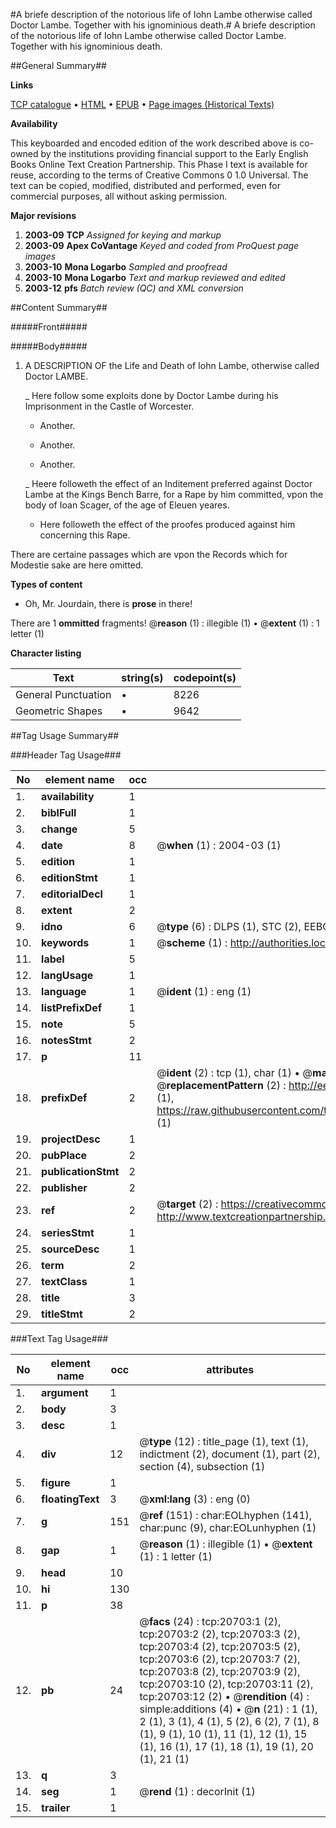 #A briefe description of the notorious life of Iohn Lambe otherwise called Doctor Lambe. Together with his ignominious death.#
A briefe description of the notorious life of Iohn Lambe otherwise called Doctor Lambe. Together with his ignominious death.

##General Summary##

**Links**

[TCP catalogue](http://www.ota.ox.ac.uk/tcp/)  • 
[HTML](http://tei.it.ox.ac.uk/tcp/Texts-HTML/free/A05/A05033.html)  • 
[EPUB](http://tei.it.ox.ac.uk/tcp/Texts-EPUB/free/A05/A05033.epub) • 
[Page images (Historical Texts)](https://data.historicaltexts.jisc.ac.uk/view?pubId=eebo-99855222e&pageId=eebo-99855222e-20703-1)

**Availability**

This keyboarded and encoded edition of the
	       work described above is co-owned by the institutions
	       providing financial support to the Early English Books
	       Online Text Creation Partnership. This Phase I text is
	       available for reuse, according to the terms of Creative
	       Commons 0 1.0 Universal. The text can be copied,
	       modified, distributed and performed, even for
	       commercial purposes, all without asking permission.

**Major revisions**

1. __2003-09__ __TCP__ *Assigned for keying and markup*
1. __2003-09__ __Apex CoVantage__ *Keyed and coded from ProQuest page images*
1. __2003-10__ __Mona Logarbo__ *Sampled and proofread*
1. __2003-10__ __Mona Logarbo__ *Text and markup reviewed and edited*
1. __2003-12__ __pfs__ *Batch review (QC) and XML conversion*

##Content Summary##

#####Front#####

#####Body#####

1. A DESCRIPTION OF the Life and Death of Iohn Lambe, otherwise called Doctor LAMBE.

    _ Here follow some exploits done by Doctor Lambe during his Imprisonment in the Castle of Worcester.

      * Another.

      * Another.

      * Another.

    _ Heere followeth the effect of an Inditement preferred against Doctor Lambe at the Kings Bench Barre, for a Rape by him committed, vpon the body of Ioan Scager, of the age of Eleuen yeares.

      * Here followeth the effect of the proofes produced against him concerning this Rape.

There are certaine passages which are vpon the Records which for Modestie sake are here omitted.

**Types of content**

  * Oh, Mr. Jourdain, there is **prose** in there!

There are 1 **ommitted** fragments! 
 @__reason__ (1) : illegible (1)  •  @__extent__ (1) : 1 letter (1)

**Character listing**


|Text|string(s)|codepoint(s)|
|---|---|---|
|General Punctuation|•|8226|
|Geometric Shapes|▪|9642|

##Tag Usage Summary##

###Header Tag Usage###

|No|element name|occ|attributes|
|---|---|---|---|
|1.|__availability__|1||
|2.|__biblFull__|1||
|3.|__change__|5||
|4.|__date__|8| @__when__ (1) : 2004-03 (1)|
|5.|__edition__|1||
|6.|__editionStmt__|1||
|7.|__editorialDecl__|1||
|8.|__extent__|2||
|9.|__idno__|6| @__type__ (6) : DLPS (1), STC (2), EEBO-CITATION (1), PROQUEST (1), VID (1)|
|10.|__keywords__|1| @__scheme__ (1) : http://authorities.loc.gov/ (1)|
|11.|__label__|5||
|12.|__langUsage__|1||
|13.|__language__|1| @__ident__ (1) : eng (1)|
|14.|__listPrefixDef__|1||
|15.|__note__|5||
|16.|__notesStmt__|2||
|17.|__p__|11||
|18.|__prefixDef__|2| @__ident__ (2) : tcp (1), char (1)  •  @__matchPattern__ (2) : ([0-9\-]+):([0-9IVX]+) (1), (.+) (1)  •  @__replacementPattern__ (2) : http://eebo.chadwyck.com/downloadtiff?vid=$1&page=$2 (1), https://raw.githubusercontent.com/textcreationpartnership/Texts/master/tcpchars.xml#$1 (1)|
|19.|__projectDesc__|1||
|20.|__pubPlace__|2||
|21.|__publicationStmt__|2||
|22.|__publisher__|2||
|23.|__ref__|2| @__target__ (2) : https://creativecommons.org/publicdomain/zero/1.0/ (1), http://www.textcreationpartnership.org/docs/. (1)|
|24.|__seriesStmt__|1||
|25.|__sourceDesc__|1||
|26.|__term__|2||
|27.|__textClass__|1||
|28.|__title__|3||
|29.|__titleStmt__|2||


###Text Tag Usage###

|No|element name|occ|attributes|
|---|---|---|---|
|1.|__argument__|1||
|2.|__body__|3||
|3.|__desc__|1||
|4.|__div__|12| @__type__ (12) : title_page (1), text (1), indictment (2), document (1), part (2), section (4), subsection (1)|
|5.|__figure__|1||
|6.|__floatingText__|3| @__xml:lang__ (3) : eng (0)|
|7.|__g__|151| @__ref__ (151) : char:EOLhyphen (141), char:punc (9), char:EOLunhyphen (1)|
|8.|__gap__|1| @__reason__ (1) : illegible (1)  •  @__extent__ (1) : 1 letter (1)|
|9.|__head__|10||
|10.|__hi__|130||
|11.|__p__|38||
|12.|__pb__|24| @__facs__ (24) : tcp:20703:1 (2), tcp:20703:2 (2), tcp:20703:3 (2), tcp:20703:4 (2), tcp:20703:5 (2), tcp:20703:6 (2), tcp:20703:7 (2), tcp:20703:8 (2), tcp:20703:9 (2), tcp:20703:10 (2), tcp:20703:11 (2), tcp:20703:12 (2)  •  @__rendition__ (4) : simple:additions (4)  •  @__n__ (21) : 1 (1), 2 (1), 3 (1), 4 (1), 5 (2), 6 (2), 7 (1), 8 (1), 9 (1), 10 (1), 11 (1), 12 (1), 15 (1), 16 (1), 17 (1), 18 (1), 19 (1), 20 (1), 21 (1)|
|13.|__q__|3||
|14.|__seg__|1| @__rend__ (1) : decorInit (1)|
|15.|__trailer__|1||
